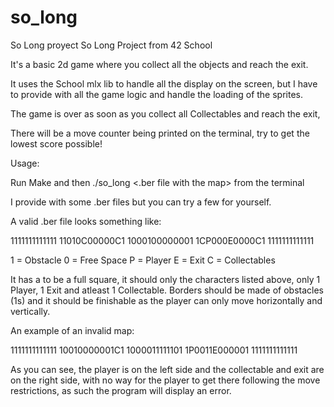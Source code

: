# so_long
So Long proyect
So Long Project from 42 School

It's a basic 2d game where you collect all the objects and reach the exit.

It uses the School mlx lib to handle all the display on the screen, but I have to provide with all the game logic and handle the loading of the sprites.

The game is over as soon as you collect all Collectables and reach the exit, 

There will be a move counter being printed on the terminal, try to get the lowest score possible!

Usage:

Run Make and then ./so_long <.ber file with the map> from the terminal

I provide with some .ber files but you can try a few for yourself.

A valid .ber file looks something like:

1111111111111
11010C00000C1
1000100000001
1CP000E0000C1
1111111111111

1 = Obstacle
0 = Free Space
P = Player
E = Exit
C = Collectables

It has a to be a full square, it should only the characters listed above, only 1 Player, 1 Exit and atleast 1 Collectable. Borders should be made of
obstacles (1s) and it should be finishable as the player can only move horizontally and vertically.

An example of an invalid map:

1111111111111
10010000001C1
1000011111101
1P0011E000001
1111111111111

As you can see, the player is on the left side and the collectable and exit are on the right side, with no way for the player to get there following the 
move restrictions, as such the program will display an error.
